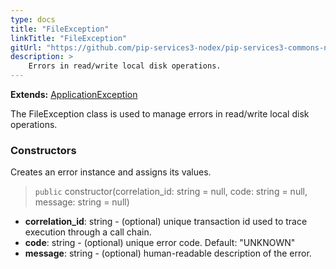 ```yaml
---
type: docs
title: "FileException"
linkTitle: "FileException"
gitUrl: "https://github.com/pip-services3-nodex/pip-services3-commons-nodex"
description: >
    Errors in read/write local disk operations.
---
```


**Extends:** [ApplicationException](../application_exception)

The FileException class is used to manage errors in read/write local disk operations.


### Constructors
Creates an error instance and assigns its values.

> `public` constructor(correlation_id: string = null, code: string = null, message: string = null)

- **correlation_id**: string - (optional) unique transaction id used to trace execution through a call chain.
- **code**: string - (optional) unique error code. Default: "UNKNOWN"
- **message**: string - (optional) human-readable description of the error.

